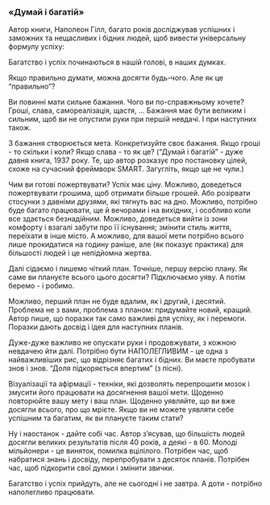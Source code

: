 ### «Думай і багатій»

Автор книги, Наполеон Гілл, багато років досліджував успішних і заможних та нещасливих і бідних людей, щоб вивести універсальну формулу успіху:

Багатство і успіх починаються в нашій голові, в наших думках.

Якщо правильно думати, можна досягти будь-чого. Але як це “правильно”?

Ви повинні мати сильне бажання. Чого ви по-справжньому хочете? Гроші, слава, самореалізація, щастя, … Бажання має бути великим і сильним, щоб ви не опустили руки при першій невдачі. І при наступних також.

З бажання створюється мета. Конкретизуйте своє бажання. Якщо гроші - то скільки і коли? Якщо слава - то як це? (“Думай і багатій” - дуже давня книга, 1937 року. Те, що автор розказує про постановку цілей, схоже на сучасний фреймворк SMART. Загугліть, якщо ще не чули.)

Чим ви готові пожертвувати? Успіх має ціну. Можливо, доведеться пожертвувати грошима, щоб отримати більше грошей. Або розірвати стосунки з давніми друзями, які тягнуть вас на дно. Можливо, потрібно буде багато працювати, ще й вечорами і на вихідних, і особливо коли все здається безнадійним. Можливо, доведеться вийти із зони комфорту і взагалі забути про її існування; змінити стиль життя, переїхати в інше місто. А можливо, для вашої мети потрібно всього лише прокидатися на годину раніше, але (як показує практика) для більшості людей і це непідйомна жертва.

Далі сідаємо і пишемо чіткий план. Точніше, першу версію плану. Як саме ви плануєте вcього цього досягти? Підключаємо уяву. А потім беремо - і робимо.

Можливо, перший план не буде вдалим, як і другий, і десятий. Проблема не з вами, проблема з планом: придумайте новий, кращий. Автор пише, що поразки так само важливі для успіху, як і перемоги. Поразки дають досвід і ідея для наступних планів.

Дуже-дуже важливо не опускати руки і продовжувати, з кожною невдачею йти далі. Потрібно бути НАПОЛЕГЛИВИМ - це одна з найважливіших рис, що відрізняє багатих і бідних. Ви маєте пробувати знов і знов. “Доля підкоряється впертим” (з пісні).

Візуалізації та афірмації - техніки, які дозволять перепрошити мозок і змусити його працювати на досягнення вашої мети. Щоденно повторюйте вашу мету і ваш план. Щоденно уявляйте, що ви вже досягли всього, про що мрієте. Якщо ви не можете уявляти себе успішним та багатим, як ви плануєте таким стати?

Ну і наостанок - дайте собі час. Автор зʼясував, що більшість людей досягли великих результатів після 40 років, а деякі - в 60. Молоді мільйонери - це виняток, помилка вцілілого. Потрібен час, щоб набратися знань і досвіду, перепробувати з десяток планів. Потрібен час, щоб підкорити свої думки і змінити звички.

Багатство і успіх прийдуть, але не сьогодні і не завтра. А доти - потрібно наполегливо працювати.
